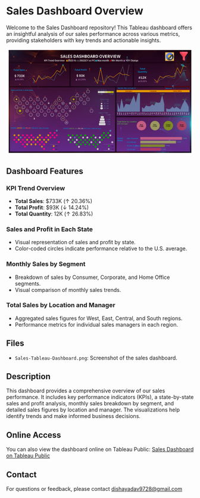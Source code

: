 # Sales Dashboard Overview

Welcome to the Sales Dashboard repository! This Tableau dashboard offers an insightful analysis of our sales performance across various metrics, providing stakeholders with key trends and actionable insights.

![Sales Dashboard](./Sales-Tableau-Dashboard.png)

## Dashboard Features

### KPI Trend Overview
- **Total Sales**: $733K (↑ 20.36%)
- **Total Profit**: $93K (↓ 14.24%)
- **Total Quantity**: 12K (↑ 26.83%)

### Sales and Profit in Each State
- Visual representation of sales and profit by state.
- Color-coded circles indicate performance relative to the U.S. average.

### Monthly Sales by Segment
- Breakdown of sales by Consumer, Corporate, and Home Office segments.
- Visual comparison of monthly sales trends.

### Total Sales by Location and Manager
- Aggregated sales figures for West, East, Central, and South regions.
- Performance metrics for individual sales managers in each region.

## Files


- `Sales-Tableau-Dashboard.png`: Screenshot of the sales dashboard.



## Description

This dashboard provides a comprehensive overview of our sales performance. It includes key performance indicators (KPIs), a state-by-state sales and profit analysis, monthly sales breakdown by segment, and detailed sales figures by location and manager. The visualizations help identify trends and make informed business decisions.

## Online Access

You can also view the dashboard online on Tableau Public: [Sales Dashboard on Tableau Public](https://public.tableau.com/app/profile/disha.yadav/viz/SalesDashboardProject_17071683876730/SalesDashboard)





## Contact

For questions or feedback, please contact dishayadav9728@gmail.com

